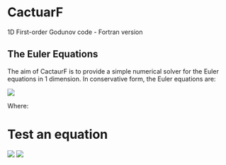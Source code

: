 # CactuarF
1D First-order Godunov code - Fortran version

## The Euler Equations
The aim of CactaurF is to provide a simple numerical solver for the Euler equations in 1 dimension. In conservative form, the Euler equations are:

<img src="https://render.githubusercontent.com/render/math?math\mathbf{U}_t %2B \mathbf{F}(\mathbf{U})_x = 0">

Where:

# Test an equation
<img src="https://render.githubusercontent.com/render/math?math=e^{i %2B\pi} =x%2B1">

<img src="https://render.githubusercontent.com/render/math?math=\mathbf{U}_i^{n%2B1} =  \frac{\mathrm{d} t}{\mathrm{d} x}  \left ( \mathbf{F}_i^n - \mathbf{F}_{i%2B1}^n \right )">
